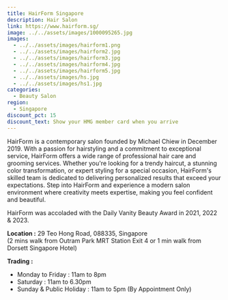 ```yaml
---
title: HairForm Singapore
description: Hair Salon
link: https://www.hairform.sg/
image: ../../assets/images/1000095265.jpg
images:
  - ../../assets/images/hairform1.png
  - ../../assets/images/hairform2.jpg
  - ../../assets/images/hairform3.jpg
  - ../../assets/images/hairform4.jpg
  - ../../assets/images/hairform5.jpg
  - ../../assets/images/hs.jpg
  - ../../assets/images/hs1.jpg
categories:
  - Beauty Salon
region:
  - Singapore
discount_pct: 15
discount_text: Show your HMG member card when you arrive
---
```

HairForm is a contemporary salon founded by Michael Chiew in December 2019. With a passion for hairstyling and a commitment to exceptional service, HairForm offers a wide range of professional hair care and grooming services. Whether you're looking for a trendy haircut, a stunning color transformation, or expert styling for a special occasion, HairForm's skilled team is dedicated to delivering personalized results that exceed your expectations. Step into HairForm and experience a modern salon environment where creativity meets expertise, making you feel confident and beautiful.

HairForm was accoladed with the Daily Vanity Beauty Award in 2021, 2022 & 2023.

**Location :** 29 Teo Hong Road, 088335, Singapore\
(2 mins walk from Outram Park MRT Station Exit 4 or 1 min walk from Dorsett Singapore Hotel)

**Trading :**

* Monday to Friday : 11am to 8pm
* Saturday : 11am to 6.30pm
* Sunday & Public Holiday : 11am to 5pm (By Appointment Only)
